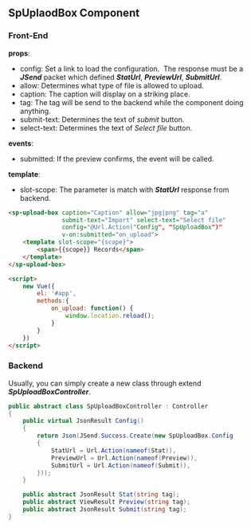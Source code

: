 ## SpUplaodBox Component

### Front-End

**props**:

- config:	Set a link to load the configuration.
  ​		The response must be a ***JSend*** packet which defined ***StatUrl***, ***PreviewUrl***, ***SubmitUrl***.
- allow:	Determines what type of file is allowed to upload.
- caption:	The caption will display on a striking place.
- tag:		The tag will be send to the backend while the component doing anything.
- submit-text:	Determines the text of *submit* button.
- select-text:	Determines the text of *Select file* button.

**events**:

- submitted:	If the preview confirms, the event will be called.

**template**:

- slot-scope:	The parameter is match with ***StatUrl*** response from backend.

```html
<sp-upload-box caption="Caption" allow="jpg|png" tag="a"
               submit-text="Import" select-text="Select file"
               config="@Url.Action("Config", "SpUploadBox")"
               v-on:submitted="on_upload">
    <template slot-scope="{scope}">
        <span>{{scope}} Records</span>
    </template>
</sp-upload-box>
```

```html
<script>
    new Vue({
        el: '#app',
        methods:{
            on_upload: function() {
                window.location.reload();
            }
        }
    })
</script>
```



### Backend

Usually, you can simply create a new class through extend ***SpUploadBoxController***.

```C#
public abstract class SpUploadBoxController : Controller
{
	public virtual JsonResult Config()
    {
    	return Json(JSend.Success.Create(new SpUploadBox.Config
		{
			StatUrl = Url.Action(nameof(Stat)),
			PreviewUrl = Url.Action(nameof(Preview)),
			SubmitUrl = Url.Action(nameof(Submit)),
		}));
	}

	public abstract JsonResult Stat(string tag);
	public abstract ViewResult Preview(string tag);
	public abstract JsonResult Submit(string tag);
}
```

